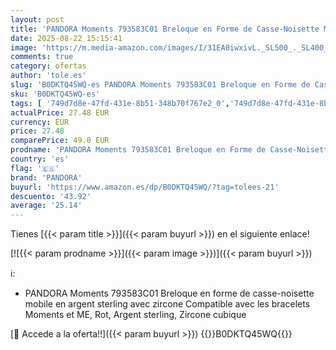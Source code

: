 ```yaml
---
layout: post
title: 'PANDORA Moments 793583C01 Breloque en Forme de Casse-Noisette Mobile en Argent Sterling Avec zircone Compatible Avec Les Bracelets Moments et ME  Rot  Argent Sterling  Zircone cubique'
date: 2025-08-22 15:15:41
image: 'https://m.media-amazon.com/images/I/31EA0iwxivL._SL500_._SL400_.jpg'
comments: true
category: ofertas
author: 'tole.es'
slug: 'B0DKTQ45WQ-es PANDORA Moments 793583C01 Breloque en Forme de Casse-...'
sku: 'B0DKTQ45WQ-es'
tags: [ '749d7d8e-47fd-431e-8b51-348b70f767e2_0','749d7d8e-47fd-431e-8b51-348b70f767e2_4001','Arborist Merchandising Root','Electrónica','Electrónica Outlet','Self Service','Smartwatches','Special Features Stores','Tecnología para vestir','pandora','🇪🇸', ]
actualPrice: 27.48 EUR
currency: EUR
price: 27.48
comparePrice: 49.0 EUR
prodname: 'PANDORA Moments 793583C01 Breloque en Forme de Casse-Noisette Mobile en Argent Sterling Avec zircone Compatible Avec Les Bracelets Moments et ME  Rot  Argent Sterling  Zircone cubique'
country: 'es'
flag: '🇪🇸'
brand: 'PANDORA'
buyurl: 'https://www.amazon.es/dp/B0DKTQ45WQ/?tag=tolees-21'
descuento: '43.92'
average: '25.14'
---
```


Tienes [{{< param title >}}]({{< param buyurl >}}) en el siguiente enlace!

[![{{< param prodname >}}]({{< param image >}})]({{< param buyurl >}})

ℹ️:

- PANDORA Moments 793583C01 Breloque en forme de casse-noisette mobile en argent sterling avec zircone Compatible avec les bracelets Moments et ME, Rot, Argent sterling, Zircone cubique

[🛒 Accede a la oferta!!]({{< param buyurl >}})
{{<world>}}B0DKTQ45WQ{{</world>}}

